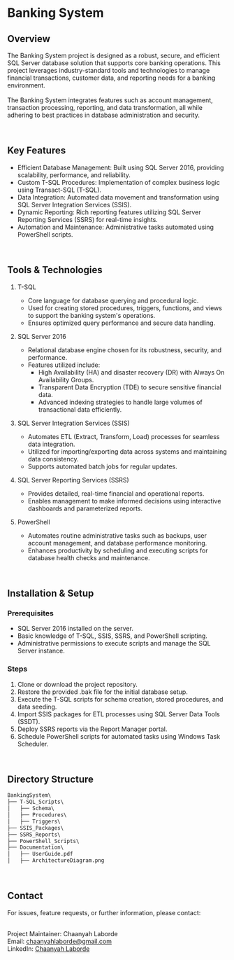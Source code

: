 # Banking System

## Overview
The Banking System project is designed as a robust, secure, and efficient SQL Server database solution that supports core banking operations. This project leverages industry-standard tools and technologies to manage financial transactions, customer data, and reporting needs for a banking environment.
<br><br>
The Banking System integrates features such as account management, transaction processing, reporting, and data transformation, all while adhering to best practices in database administration and security.

<br>

## Key Features
- Efficient Database Management: Built using SQL Server 2016, providing scalability, performance, and reliability.
- Custom T-SQL Procedures: Implementation of complex business logic using Transact-SQL (T-SQL).
- Data Integration: Automated data movement and transformation using SQL Server Integration Services (SSIS).
- Dynamic Reporting: Rich reporting features utilizing SQL Server Reporting Services (SSRS) for real-time insights.
- Automation and Maintenance: Administrative tasks automated using PowerShell scripts.

<br>

## Tools & Technologies
1. T-SQL
    - Core language for database querying and procedural logic.
    - Used for creating stored procedures, triggers, functions, and views to support the banking system's operations.
    - Ensures optimized query performance and secure data handling.

2. SQL Server 2016
    - Relational database engine chosen for its robustness, security, and performance.
    - Features utilized include:
        - High Availability (HA) and disaster recovery (DR) with Always On Availability Groups.
        - Transparent Data Encryption (TDE) to secure sensitive financial data.
        - Advanced indexing strategies to handle large volumes of transactional data efficiently.

3. SQL Server Integration Services (SSIS)
   - Automates ETL (Extract, Transform, Load) processes for seamless data integration.
   - Utilized for importing/exporting data across systems and maintaining data consistency.
   - Supports automated batch jobs for regular updates.
  
4. SQL Server Reporting Services (SSRS)
    - Provides detailed, real-time financial and operational reports.
    - Enables management to make informed decisions using interactive dashboards and parameterized reports.

5. PowerShell
    - Automates routine administrative tasks such as backups, user account management, and database performance monitoring.
    - Enhances productivity by scheduling and executing scripts for database health checks and maintenance.

<br>

## Installation & Setup
### Prerequisites

- SQL Server 2016 installed on the server.
- Basic knowledge of T-SQL, SSIS, SSRS, and PowerShell scripting.
- Administrative permissions to execute scripts and manage the SQL Server instance.

### Steps
1. Clone or download the project repository.
2. Restore the provided .bak file for the initial database setup.
3. Execute the T-SQL scripts for schema creation, stored procedures, and data seeding.
4. Import SSIS packages for ETL processes using SQL Server Data Tools (SSDT).
5. Deploy SSRS reports via the Report Manager portal.
6. Schedule PowerShell scripts for automated tasks using Windows Task Scheduler.

<br>

## Directory Structure
```graphql
BankingSystem\
├── T-SQL_Scripts\
│   ├── Schema\
│   ├── Procedures\
│   ├── Triggers\
├── SSIS_Packages\
├── SSRS_Reports\
├── PowerShell_Scripts\
├── Documentation\
│   ├── UserGuide.pdf
│   ├── ArchitectureDiagram.png
```

<br>

## Contact
For issues, feature requests, or further information, please contact:
<br><br>

Project Maintainer: Chaanyah Laborde <br>
Email: chaanyahlaborde@gmail.com <br>
LinkedIn: [Chaanyah Laborde](https://www.linkedin.com/in/claborde/)
